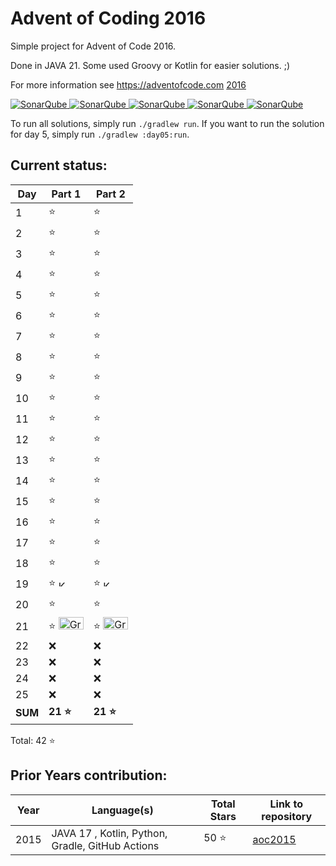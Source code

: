 # Advent of Coding 2016

Simple project for Advent of Code 2016.

Done in JAVA 21. Some used Groovy or Kotlin for easier solutions. ;)

For more information see https://adventofcode.com [2016](https://adventofcode.com/2016)

[![SonarQube](https://sonarcloud.io/api/project_badges/measure?project=de.havox_design.aoc2016%3Aadvent_of_code_2016&metric=alert_status "The current SonarQube analysis status")
![SonarQube](https://sonarcloud.io/api/project_badges/measure?project=de.havox_design.aoc2016%3Aadvent_of_code_2016&metric=coverage "The current coverage")
![SonarQube](https://sonarcloud.io/api/project_badges/measure?project=de.havox_design.aoc2016%3Aadvent_of_code_2016&metric=bugs "The current number of SonarQube bugs")
![SonarQube](https://sonarcloud.io/api/project_badges/measure?project=de.havox_design.aoc2016%3Aadvent_of_code_2016&metric=vulnerabilities "The current number of SonarQube vulnerabilities")
![SonarQube](https://sonarcloud.io/api/project_badges/measure?project=de.havox_design.aoc2016%3Aadvent_of_code_2016&metric=code_smells "The current number of SonarQube code smells")](https://sonarcloud.io/dashboard?id=de.havox_design.aoc2016%3Aadvent_of_code_2016)

To run all solutions, simply run `./gradlew run`. If you want to run the solution for day 5, simply run
`./gradlew :day05:run`.

## Current status:

| Day     | Part 1                                                                                                                                                  | Part 2                                                                                                                                                  |
|---------|---------------------------------------------------------------------------------------------------------------------------------------------------------|---------------------------------------------------------------------------------------------------------------------------------------------------------|
| 1       | ⭐                                                                                                                                                       | ⭐                                                                                                                                                       |
| 2       | ⭐                                                                                                                                                       | ⭐                                                                                                                                                       |
| 3       | ⭐                                                                                                                                                       | ⭐                                                                                                                                                       |
| 4       | ⭐                                                                                                                                                       | ⭐                                                                                                                                                       |
| 5       | ⭐                                                                                                                                                       | ⭐                                                                                                                                                       |
| 6       | ⭐                                                                                                                                                       | ⭐                                                                                                                                                       |
| 7       | ⭐                                                                                                                                                       | ⭐                                                                                                                                                       |
| 8       | ⭐                                                                                                                                                       | ⭐                                                                                                                                                       |
| 9       | ⭐                                                                                                                                                       | ⭐                                                                                                                                                       |
| 10      | ⭐                                                                                                                                                       | ⭐                                                                                                                                                       |
| 11      | ⭐                                                                                                                                                       | ⭐                                                                                                                                                       |
| 12      | ⭐                                                                                                                                                       | ⭐                                                                                                                                                       |
| 13      | ⭐                                                                                                                                                       | ⭐                                                                                                                                                       |
| 14      | ⭐                                                                                                                                                       | ⭐                                                                                                                                                       |
| 15      | ⭐                                                                                                                                                       | ⭐                                                                                                                                                       |
| 16      | ⭐                                                                                                                                                       | ⭐                                                                                                                                                       |
| 17      | ⭐                                                                                                                                                       | ⭐                                                                                                                                                       |
| 18      | ⭐                                                                                                                                                       | ⭐                                                                                                                                                       |
| 19      | ⭐ <img src="https://upload.wikimedia.org/wikipedia/commons/thumb/7/74/Kotlin_Icon.png/600px-Kotlin_Icon.png" width="10" height="10" alt="Kotlin" />     | ⭐ <img src="https://upload.wikimedia.org/wikipedia/commons/thumb/7/74/Kotlin_Icon.png/600px-Kotlin_Icon.png" width="10" height="10" alt="Kotlin" />     |
| 20      | ⭐                                                                                                                                                       | ⭐                                                                                                                                                       |
| 21      | ⭐ <img src="https://upload.wikimedia.org/wikipedia/commons/thumb/3/36/Groovy-logo.svg/200px-Groovy-logo.svg.png" width="40" height="20" alt="Groovy" /> | ⭐ <img src="https://upload.wikimedia.org/wikipedia/commons/thumb/3/36/Groovy-logo.svg/200px-Groovy-logo.svg.png" width="40" height="20" alt="Groovy" /> |
| 22      | ❌                                                                                                                                                       | ❌                                                                                                                                                       |
| 23      | ❌                                                                                                                                                       | ❌                                                                                                                                                       |
| 24      | ❌                                                                                                                                                       | ❌                                                                                                                                                       |
| 25      | ❌                                                                                                                                                       | ❌                                                                                                                                                       |
| **SUM** | **21 ⭐**                                                                                                                                                | **21 ⭐**                                                                                                                                                |

Total: 42 ⭐

## Prior Years contribution:
| Year | Language(s)                                       | Total Stars | Link to repository                                  |
|------|---------------------------------------------------|-------------|-----------------------------------------------------|
| 2015 | JAVA 17 , Kotlin, Python, Gradle, GitHub Actions  | 50 ⭐        | [aoc2015](https://github.com/Gentleman1983/aoc2015) |
